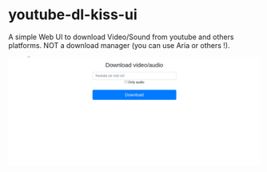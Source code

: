 # youtube-dl-kiss-ui

A simple Web UI to download Video/Sound from youtube and others platforms. NOT a download manager (you can use Aria or others !).

![DEMO](demo.gif)
